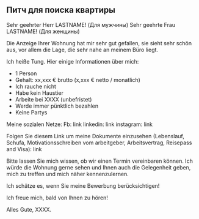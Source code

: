 ## Питч для поиска квартиры

Sehr geehrter Herr LASTNAME! (Для мужчины)
Sehr geehrte Frau LASTNAME! (Для женщины)

Die Anzeige Ihrer Wohnung hat mir sehr gut gefallen, sie sieht sehr schön aus, vor allem die Lage, die sehr nahe an meinem Büro liegt.

Ich heiße Tung. Hier einige Informationen über mich:
- 1 Person
- Gehalt: xx,xxx € brutto (x,xxx € netto / monatlich)
- Ich rauche nicht
- Habe kein Haustier
- Arbeite bei XXXX (unbefristet)
- Werde immer pünktlich bezahlen
- Keine Partys

Meine sozialen Netze:
Fb: link
linkedin: link
instagram: link

Folgen Sie diesem Link um meine Dokumente einzusehen (Lebenslauf, Schufa, Motivationsschreiben vom arbeitgeber, Arbeitsvertrag, Reisepass and Visa):
link

Bitte lassen Sie mich wissen, ob wir einen Termin vereinbaren können. Ich würde die Wohnung gerne sehen und Ihnen auch die Gelegenheit geben, mich zu treffen und mich näher kennenzulernen.

Ich schätze es, wenn Sie meine Bewerbung berücksichtigen!

Ich freue mich, bald von Ihnen zu hören!

Alles Gute,
XXXX.
